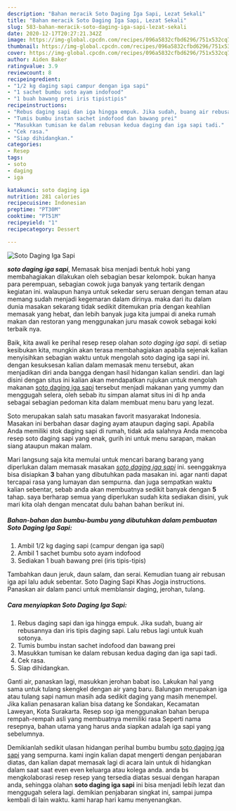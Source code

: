 ```yaml
---
description: "Bahan meracik Soto Daging Iga Sapi, Lezat Sekali"
title: "Bahan meracik Soto Daging Iga Sapi, Lezat Sekali"
slug: 583-bahan-meracik-soto-daging-iga-sapi-lezat-sekali
date: 2020-12-17T20:27:21.342Z
image: https://img-global.cpcdn.com/recipes/096a5832cfbd6296/751x532cq70/soto-daging-iga-sapi-foto-resep-utama.jpg
thumbnail: https://img-global.cpcdn.com/recipes/096a5832cfbd6296/751x532cq70/soto-daging-iga-sapi-foto-resep-utama.jpg
cover: https://img-global.cpcdn.com/recipes/096a5832cfbd6296/751x532cq70/soto-daging-iga-sapi-foto-resep-utama.jpg
author: Aiden Baker
ratingvalue: 3.9
reviewcount: 8
recipeingredient:
- "1/2 kg daging sapi campur dengan iga sapi"
- "1 sachet bumbu soto ayam indofood"
- "1 buah bawang prei iris tipistipis"
recipeinstructions:
- "Rebus daging sapi dan iga hingga empuk. Jika sudah, buang air rebusannya dan iris tipis daging sapi. Lalu rebus lagi untuk kuah sotonya."
- "Tumis bumbu instan sachet indofood dan bawang prei"
- "Masukkan tumisan ke dalam rebusan kedua daging dan iga sapi tadi."
- "Cek rasa."
- "Siap dihidangkan."
categories:
- Resep
tags:
- soto
- daging
- iga

katakunci: soto daging iga 
nutrition: 281 calories
recipecuisine: Indonesian
preptime: "PT30M"
cooktime: "PT51M"
recipeyield: "1"
recipecategory: Dessert

---
```



![Soto Daging Iga Sapi](https://img-global.cpcdn.com/recipes/096a5832cfbd6296/751x532cq70/soto-daging-iga-sapi-foto-resep-utama.jpg)

<b><i>soto daging iga sapi</i></b>, Memasak bisa menjadi bentuk hobi yang membahagiakan dilakukan oleh sebagian besar kelompok. bukan hanya para perempuan, sebagian cowok juga banyak yang tertarik dengan kegiatan ini. walaupun hanya untuk sekedar seru seruan dengan teman atau memang sudah menjadi kegemaran dalam dirinya. maka dari itu dalam dunia masakan sekarang tidak sedikit ditemukan pria dengan keahlian memasak yang hebat, dan lebih banyak juga kita jumpai di aneka rumah makan dan restoran yang menggunakan juru masak cowok sebagai koki terbaik nya.

Baik, kita awali ke perihal resep resep olahan <i>soto daging iga sapi</i>. di setiap kesibukan kita, mungkin akan terasa membahagiakan apabila sejenak kalian menyisihkan sebagian waktu untuk mengolah soto daging iga sapi ini. dengan kesuksesan kalian dalam memasak menu tersebut, akan menjadikan diri anda bangga dengan hasil hidangan kalian sendiri. dan lagi disini dengan situs ini kalian akan mendapatkan rujukan untuk mengolah makanan <u>soto daging iga sapi</u> tersebut menjadi makanan yang yummy dan menggugah selera, oleh sebab itu simpan alamat situs ini di hp anda sebagai sebagian pedoman kita dalam membuat menu baru yang lezat.

Soto merupakan salah satu masakan favorit masyarakat Indonesia. Masakan ini berbahan dasar daging ayam ataupun daging sapi. Apabila Anda memiliki stok daging sapi di rumah, tidak ada salahnya Anda mencoba resep soto daging sapi yang enak, gurih ini untuk menu sarapan, makan siang ataupun makan malam.


Mari langsung saja kita memulai untuk mencari barang barang yang diperlukan dalam memasak masakan <u><i>soto daging iga sapi</i></u> ini. seenggaknya bisa disiapkan <b>3</b> bahan yang dibutuhkan pada masakan ini. agar nanti dapat tercapai rasa yang lumayan dan sempurna. dan juga sempatkan waktu kalian sebentar, sebab anda akan membuatnya sedikit banyak dengan <b>5</b> tahap. saya berharap semua yang diperlukan sudah kita sediakan disini, yuk mari kita olah dengan mencatat dulu bahan bahan berikut ini.

<!--inarticleads1-->

##### Bahan-bahan dan bumbu-bumbu yang dibutuhkan dalam pembuatan Soto Daging Iga Sapi:

1. Ambil 1/2 kg daging sapi (campur dengan iga sapi)
1. Ambil 1 sachet bumbu soto ayam indofood
1. Sediakan 1 buah bawang prei (iris tipis-tipis)


Tambahkan daun jeruk, daun salam, dan serai. Kemudian tuang air rebusan iga api lalu aduk sebentar. Soto Daging Sapi Khas Jogja instructions. Panaskan air dalam panci untuk memblansir daging, jerohan, tulang. 

<!--inarticleads2-->

##### Cara menyiapkan Soto Daging Iga Sapi:

1. Rebus daging sapi dan iga hingga empuk. Jika sudah, buang air rebusannya dan iris tipis daging sapi. Lalu rebus lagi untuk kuah sotonya.
1. Tumis bumbu instan sachet indofood dan bawang prei
1. Masukkan tumisan ke dalam rebusan kedua daging dan iga sapi tadi.
1. Cek rasa.
1. Siap dihidangkan.


Ganti air, panaskan lagi, masukkan jerohan babat iso. Lakukan hal yang sama untuk tulang skengkel dengan air yang baru. Balungan merupakan iga atau tulang sapi namun masih ada sedikit daging yang masih menempel. Jika kalian penasaran kalian bisa datang ke Sondakan, Kecamatan Laweyan, Kota Surakarta. Resep sop iga menggunakan bahan berupa rempah-rempah asli yang membuatnya memiliki rasa Seperti nama resepnya, bahan utama yang harus anda siapkan adalah iga sapi yang sebelumnya. 

Demikianlah sedikit ulasan hidangan perihal bumbu bumbu <u>soto daging iga sapi</u> yang sempurna. kami ingin kalian dapat mengerti dengan penjabaran diatas, dan kalian dapat memasak lagi di acara lain untuk di hidangkan dalam saat saat even even keluarga atau kolega anda. anda bs mengkolaborasi resep resep yang tersedia diatas sesuai dengan harapan anda, sehingga olahan <b>soto daging iga sapi</b> ini bisa menjadi lebih lezat dan menggugah selera lagi. demikian penjabaran singkat ini, sampai jumpa kembali di lain waktu. kami harap hari kamu menyenangkan.
